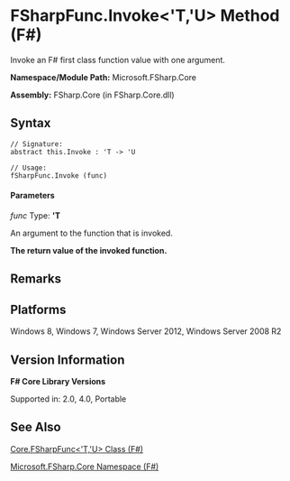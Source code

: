 # FSharpFunc.Invoke<'T,'U> Method (F#)

Invoke an F# first class function value with one argument.

**Namespace/Module Path:** Microsoft.FSharp.Core

**Assembly:** FSharp.Core (in FSharp.Core.dll)


## Syntax

```
// Signature:
abstract this.Invoke : 'T -> 'U

// Usage:
fSharpFunc.Invoke (func)
```

#### Parameters
*func*
Type: **'T**


An argument to the function that is invoked.



**The return value of the invoked function.**
## Remarks

## Platforms
Windows 8, Windows 7, Windows Server 2012, Windows Server 2008 R2


## Version Information
**F# Core Library Versions**

Supported in: 2.0, 4.0, Portable




## See Also
[Core.FSharpFunc&#60;'T,'U&#62; Class &#40;F&#35;&#41;](Core.FSharpFunc%28%27T%2C%27U%29+Class+%28FSharp%29.md)

[Microsoft.FSharp.Core Namespace &#40;F&#35;&#41;](Microsoft.FSharp.Core+Namespace+%28FSharp%29.md)


